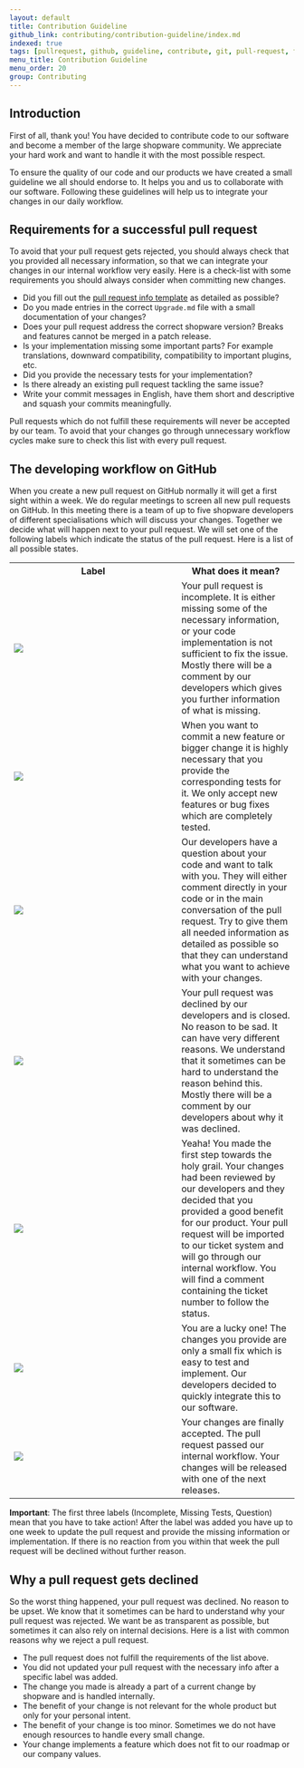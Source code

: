 ```yaml
---
layout: default
title: Contribution Guideline 
github_link: contributing/contribution-guideline/index.md
indexed: true
tags: [pullrequest, github, guideline, contribute, git, pull-request, fork]
menu_title: Contribution Guideline
menu_order: 20
group: Contributing
---
```


<div class="toc-list"></div>

## Introduction
First of all, thank you! You have decided to contribute code to our software and become a member of the large shopware community. We appreciate your hard work and want to handle it with the most possible respect.

To ensure the quality of our code and our products we have created a small guideline we all should endorse to. It helps you and us to collaborate with our software. Following these guidelines will help us to integrate your changes in our daily workflow. 

## Requirements for a successful pull request
To avoid that your pull request gets rejected, you should always check that you provided all necessary information, so that we can integrate your changes in our internal workflow very easily. Here is a check-list with some requirements you should always consider when committing new changes.

- Did you fill out the [pull request info template](https://github.com/shopware/shopware/blob/5.3/.github/PULL_REQUEST_TEMPLATE.md) as detailed as possible?
- Do you made entries in the correct `Upgrade.md` file with a small documentation of your changes?
- Does your pull request address the correct shopware version? Breaks and features cannot be merged in a patch release.
- Is your implementation missing some important parts? For example translations, downward compatibility, compatibility to important plugins, etc.
- Did you provide the necessary tests for your implementation?
- Is there already an existing pull request tackling the same issue?
- Write your commit messages in English, have them short and descriptive and squash your commits meaningfully.

Pull requests which do not fulfill these requirements will never be accepted by our team. To avoid that your changes go through unnecessary workflow cycles make sure to check this list with every pull request.

## The developing workflow on GitHub
When you create a new pull request on GitHub normally it will get a first sight within a week. We do regular meetings to screen all new pull requests on GitHub. In this meeting there is a team of up to five shopware developers of different specialisations which will discuss your changes. Together we decide what will happen next to your pull request. We will set one of the following labels which indicate the status of the pull request. Here is a list of all possible states.

<table cellpadding="0" cellspacing="0" width="100%">
    <tr>
        <th width="280">Label</th>
        <th>What does it mean?</th>
    </tr>
    <tr>
        <td>
            <img src="/contributing/img/label-incomplete.jpg" />
        </td>
        <td>
            Your pull request is incomplete. It is either missing some of the necessary information, or your code implementation is not sufficient to fix the issue. Mostly there will be a comment by our developers which gives you further information of what is missing.
        </td>
    </tr>
    <tr>
        <td>
            <img src="/contributing/img/label-tests.jpg" />
        </td>
        <td>
            When you want to commit a new feature or bigger change it is highly necessary that you provide the corresponding tests for it. We only accept new features or bug fixes which are completely tested.
        </td>
    </tr>
    <tr>
        <td>
            <img src="/contributing/img/label-question.jpg" />
        </td>
        <td>
            Our developers have a question about your code and want to talk with you. They will either comment directly in your code or in the main conversation of the pull request. Try to give them all needed information as detailed as possible so that they can understand what you want to achieve with your changes.
        </td>
    </tr>
    <tr>
        <td>
            <img src="/contributing/img/label-declined.jpg" />
        </td>
        <td>
            Your pull request was declined by our developers and is closed. No reason to be sad. It can have very different reasons. We understand that it sometimes can be hard to understand the reason behind this. Mostly there will be a comment by our developers about why it was declined.
        </td>
    </tr>
    <tr>
        <td>
            <img src="/contributing/img/label-scheduled.jpg" />
        </td>
        <td>
            Yeaha! You made the first step towards the holy grail. Your changes had been reviewed by our developers and they decided that you provided a good benefit for our product. Your pull request will be imported to our ticket system and will go through our internal workflow. You will find a comment containing the ticket number to follow the status.
        </td>
    </tr>
    <tr>
        <td>
            <img src="/contributing/img/label-pick.jpg" />
        </td>
        <td>
            You are a lucky one! The changes you provide are only a small fix which is easy to test and implement. Our developers decided to quickly integrate this to our software.
        </td>
    </tr>
    <tr>
        <td>
            <img src="/contributing/img/label-accepted.jpg" />
        </td>
        <td>
            Your changes are finally accepted. The pull request passed our internal workflow. Your changes will be released with one of the next releases.
        </td>
    </tr>
</table>

<div class="alert alert-warning">
<b>Important</b>: The first three labels (Incomplete, Missing Tests, Question) mean that you have to take action! After the label was added you have up to one week to update the pull request and provide the missing information or implementation. If there is no reaction from you within that week the pull request will be declined without further reason.
</div>

## Why a pull request gets declined
So the worst thing happened, your pull request was declined. No reason to be upset. We know that it sometimes can be hard to understand why your pull request was rejected. We want be as transparent as possible, but sometimes it can also rely on internal decisions. Here is a list with common reasons why we reject a pull request.

- The pull request does not fulfill the requirements of the list above.
- You did not updated your pull request with the necessary info after a specific label was added.
- The change you made is already a part of a current change by shopware and is handled internally.
- The benefit of your change is not relevant for the whole product but only for your personal intent.
- The benefit of your change is too minor. Sometimes we do not have enough resources to handle every small change.
- Your change implements a feature which does not fit to our roadmap or our company values.


